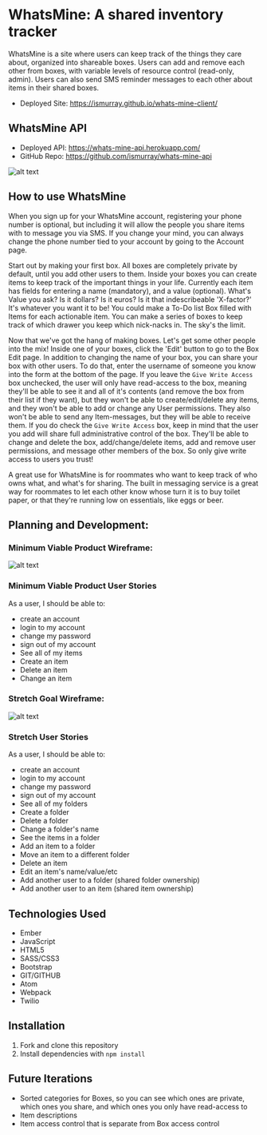 # WhatsMine: A shared inventory tracker
WhatsMine is a site where users can keep track of the things they care about,
organized into shareable boxes. Users can add and remove each other from boxes,
with variable levels of resource control (read-only, admin). Users can also send
SMS reminder messages to each other about items in their shared boxes.

- Deployed Site: https://ismurray.github.io/whats-mine-client/

## WhatsMine API
- Deployed API: https://whats-mine-api.herokuapp.com/
- GitHub Repo: https://github.com/ismurray/whats-mine-api

![alt text](https://i.imgur.com/Ofm2UHC.png "Live Site Screenshot")

## How to use WhatsMine
When you sign up for your WhatsMine account, registering your phone number is
optional, but including it will allow the people you share items with to message
you via SMS. If you change your mind, you can always change the phone number
tied to your account by going to the Account page.

Start out by making your first box. All boxes are completely private by default,
until you add other users to them. Inside your boxes you can create items to
keep track of the important things in your life. Currently each item has fields
for entering a name (mandatory), and a value (optional). What's Value you ask?
Is it dollars? Is it euros? Is it that indescribeable 'X-factor?' It's whatever
you want it to be! You could make a To-Do list Box filled with Items for each
actionable item. You can make a series of boxes to keep track of which drawer
you keep which nick-nacks in. The sky's the limit.

Now that we've got the hang of making boxes. Let's get some other people into
the mix! Inside one of your boxes, click the 'Edit' button to go to the Box Edit
page. In addition to changing the name of your box, you can share your box with
other users. To do that, enter the username of someone you know into the form at
the bottom of the page.
If you leave the `Give Write Access` box unchecked, the
user will only have read-access to the box, meaning they'll be able to see it
and all of it's contents (and remove the box from their list if they want), but
they won't be able to create/edit/delete any items, and they won't be able to
add or change any User permissions. They also won't be able to send any
Item-messages, but they will be able to receive them.
If you do check the `Give Write Access` box, keep in mind that the user you add
will share full administrative control of the box. They'll be able to change and
delete the box, add/change/delete items, add and remove user permissions, and
message other members of the box. So only give write access to users you trust!

A great use for WhatsMine is for roommates who want to keep track of who owns
what, and what's for sharing. The built in messaging service is a great way for
roommates to let each other know whose turn it is to buy toilet paper, or that
they're running low on essentials, like eggs or beer.

## Planning and Development:

### Minimum Viable Product Wireframe:
![alt text](https://i.imgur.com/1kPlv99.jpg "MVP Wireframe")

### Minimum Viable Product User Stories
As a user, I should be able to:
- create an account
- login to my account
- change my password
- sign out of my account
- See all of my items
- Create an item
- Delete an item
- Change an item


### Stretch Goal Wireframe:
![alt text](https://i.imgur.com/28Zms7x.jpg "Stretch Wireframe")

### Stretch User Stories
As a user, I should be able to:
- create an account
- login to my account
- change my password
- sign out of my account
- See all of my folders
- Create a folder
- Delete a folder
- Change a folder's name
- See the items in a folder
- Add an item to a folder
- Move an item to a different folder
- Delete an item
- Edit an item's name/value/etc
- Add another user to a folder (shared folder ownership)
- Add another user to an item (shared item ownership)

## Technologies Used
* Ember
* JavaScript
* HTML5
* SASS/CSS3
* Bootstrap
* GIT/GITHUB
* Atom
* Webpack
* Twilio

## Installation
1. Fork and clone this repository
2. Install dependencies with `npm install`


## Future Iterations
- Sorted categories for Boxes, so you can see which ones are private, which ones
you share, and which ones you only have read-access to
- Item descriptions
- Item access control that is separate from Box access control
